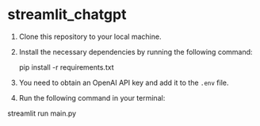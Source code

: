 # streamlit_chatgpt

1. Clone this repository to your local machine.
2. Install the necessary dependencies by running the following command:

 
   pip install -r requirements.txt
   
3. You need to obtain an OpenAI API key and add it to the `.env` file.


4. Run the following command in your terminal:


  streamlit run main.py
